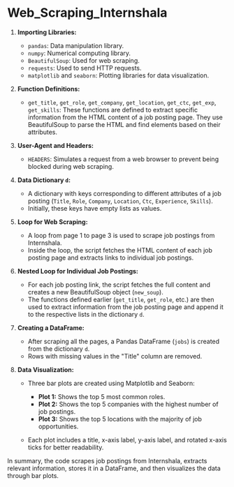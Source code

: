 # Web_Scraping_Internshala

1. **Importing Libraries:**
   - `pandas`: Data manipulation library.
   - `numpy`: Numerical computing library.
   - `BeautifulSoup`: Used for web scraping.
   - `requests`: Used to send HTTP requests.
   - `matplotlib` and `seaborn`: Plotting libraries for data visualization.

2. **Function Definitions:**
   - `get_title`, `get_role`, `get_company`, `get_location`, `get_ctc`, `get_exp`, `get_skills`: These functions are defined to extract specific information from the HTML content of a job posting page. They use BeautifulSoup to parse the HTML and find elements based on their attributes.

3. **User-Agent and Headers:**
   - `HEADERS`: Simulates a request from a web browser to prevent being blocked during web scraping.

4. **Data Dictionary `d`:**
   - A dictionary with keys corresponding to different attributes of a job posting (`Title`, `Role`, `Company`, `Location`, `Ctc`, `Experience`, `Skills`).
   - Initially, these keys have empty lists as values.

5. **Loop for Web Scraping:**
   - A loop from page 1 to page 3 is used to scrape job postings from Internshala.
   - Inside the loop, the script fetches the HTML content of each job posting page and extracts links to individual job postings.

6. **Nested Loop for Individual Job Postings:**
   - For each job posting link, the script fetches the full content and creates a new BeautifulSoup object (`new_soup`).
   - The functions defined earlier (`get_title`, `get_role`, etc.) are then used to extract information from the job posting page and append it to the respective lists in the dictionary `d`.

7. **Creating a DataFrame:**
   - After scraping all the pages, a Pandas DataFrame (`jobs`) is created from the dictionary `d`.
   - Rows with missing values in the "Title" column are removed.

8. **Data Visualization:**
   - Three bar plots are created using Matplotlib and Seaborn:
      - **Plot 1:** Shows the top 5 most common roles.
      - **Plot 2:** Shows the top 5 companies with the highest number of job postings.
      - **Plot 3:** Shows the top 5 locations with the majority of job opportunities.

   - Each plot includes a title, x-axis label, y-axis label, and rotated x-axis ticks for better readability.

In summary, the code scrapes job postings from Internshala, extracts relevant information, stores it in a DataFrame, and then visualizes the data through bar plots.
